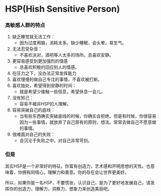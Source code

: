 # HSP(Hish Sensitive Person)

### 高敏感人群的特点

1. 缺乏睡觉就无法工作：
   - 因为过度用脑，消耗太多。缺少睡眠，会头晕，易生气。
1. 无法忍受杂音：
   - 不喜欢派对，酒吧等人太多的场所。总喜欢安静。
1. 更容易感受到更加强烈的情感
   - 总喜欢积极的回应别人的情感。
1. 在压力之下，没办法正常发挥能力
1. 喜欢慢慢的做自己专注的事情，不喜欢被打断。
1. 喜欢独处，希望得到安静的时间：
   - 就是希望少接触一些信息，希望休息一会儿。
1. 没有知己：
   - 容易不被非HSP的人理解。
1. 容易突破自己的底线：
   - 当有些东西确实突破底线的时候，你确实会拒绝。但是有时候，你很容易因为一些事情，就放弃了自己原有的原则，想法。常常去做自己不愿意做的事情。
1. 很难面对自己的失败：
   - 会沉沦于失败之中，对自己非常苛刻。

### 但是

其实HSP是一个非常好的特征。你富有创造力，艺术感和开明思想的天性。也意味着，你拥有同情心，理解力和善意。你的存在会让世界更美好。

所以，如果你是一名HSP，不要慌张，认识自己，是为了更好地发展自己，请发挥你的创造力，理解力，洞察力，想象力来创造美丽吧。